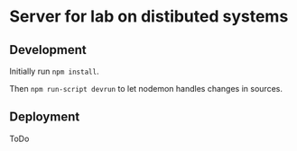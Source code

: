 # Server for lab on distibuted systems

## Development

Initially run `npm install`.

Then `npm run-script devrun` to let nodemon handles changes in sources.

## Deployment

ToDo
